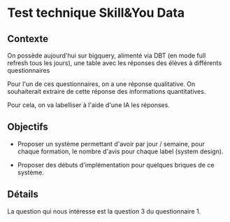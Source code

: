 # Test technique Skill&You Data

## Contexte

On possède aujourd'hui sur bigquery, alimenté via DBT (en mode full refresh tous les jours), une table avec les réponses des élèves à différents questionnaires

Pour l'un de ces questionnaires, on a une réponse qualitative.
On souhaiterait extraire de cette réponse des informations quantitatives.

Pour cela, on va labelliser à l'aide d'une IA les réponses.

## Objectifs

- Proposer un système permettant d'avoir par jour / semaine, pour chaque formation, le nombre d'avis pour chaque label (system design).

- Proposer des débuts d'implémentation pour quelques briques de ce système.


## Détails

La question qui nous intéresse est la question 3 du questionnaire 1.
